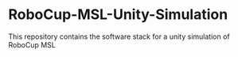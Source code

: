 # RoboCup-MSL-Unity-Simulation
This repository contains the software stack for a unity simulation of RoboCup MSL
